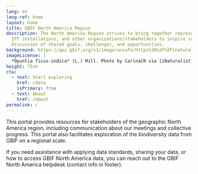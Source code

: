 ```yaml
---
lang: en
lang-ref: home
layout: home
title: GBIF North America Region
description: The North America Region strives to bring together representatives from GBIF Nodes, 
  IPT installations, and other organizations/stakeholders to inspire collaboration and 
  discussion of shared goals, challenges, and opportunities.
background: https://api.gbif.org/v1/image/unsafe/https%3A%2F%2Finaturalist-open-data.s3.amazonaws.com%2Fphotos%2F62326418%2Foriginal.jpeg%3F1582845556
imageLicense: |
  *Opuntia ficus-indica* (L.) Mill. Photo by CarinaCR via [iNaturalist](https://www.gbif.org/occurrence/2542961803)
height: 75vh
cta:
  - text: Start exploring
    href: /data
    isPrimary: true
  - text: About
    href: /about
permalink: /
---
```


This portal provides resources for stakeholders of the geographic North America region, 
including communication about our meetings and collective progress. This portal also 
facilitates exploration of the biodiversity data from GBIF on a regional scale.

If you need assistance with applying data standards, sharing your data, or how to access 
GBIF North America data, you can reach out to the GBIF North America helpdesk 
(contact info in footer).

